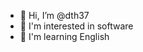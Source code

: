 - 👋 Hi, I’m @dth37
- 👀 I'm interested in software
- 🌱 I'm learning English

<!---
dth37/dth37 is a ✨ special ✨ repository because its `README.md` (this file) appears on your GitHub profile.
You can click the Preview link to take a look at your changes.
--->
